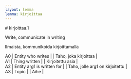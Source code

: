 ```yaml
---
layout: lemma
lemma: kirjoittaa
---
```


<div class="sense">
# <span class="sensename">kirjoittaa.1</span>

<span class="description">Write, communicate in writing</span>



<span class="description">Ilmaista, kommunikoida kirjoittamalla</span>

A0 | Entity who writes |   | Taho, joka kirjoittaa |  
A1 | Thing written |   | Kirjoitettu asia |  
A2 | Entity arg1 is written for |   | Taho, jolle arg1 on kirjoitettu |  
A3 | Topic |   | Aihe |  

</div>

